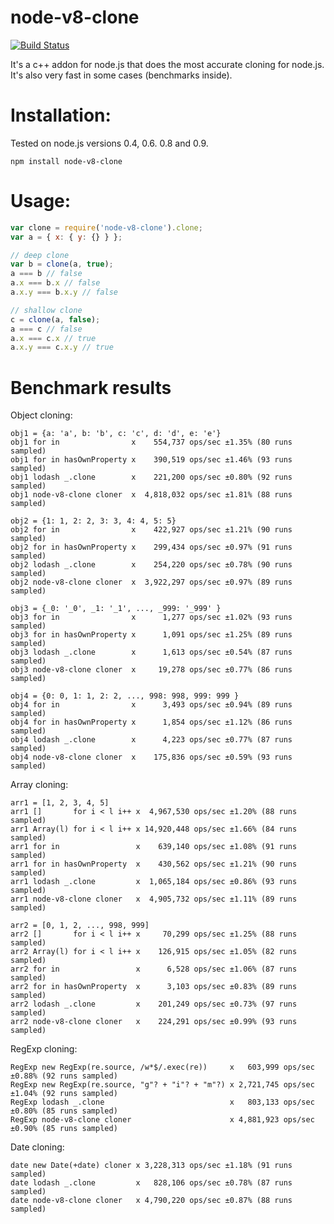 node-v8-clone
=============
[![Build Status](https://secure.travis-ci.org/AlexeyKupershtokh/node-v8-clone.png?branch=master)](https://travis-ci.org/AlexeyKupershtokh/node-v8-clone)

It's a c++ addon for node.js that does the most accurate cloning for node.js.
It's also very fast in some cases (benchmarks inside).

Installation:
=============
Tested on node.js versions 0.4, 0.6. 0.8 and 0.9.
```
npm install node-v8-clone
```

Usage:
======
```javascript
var clone = require('node-v8-clone').clone;
var a = { x: { y: {} } };

// deep clone
var b = clone(a, true);
a === b // false
a.x === b.x // false
a.x.y === b.x.y // false

// shallow clone
c = clone(a, false);
a === c // false
a.x === c.x // true
a.x.y === c.x.y // true
```

Benchmark results
=================
Object cloning:
```
obj1 = {a: 'a', b: 'b', c: 'c', d: 'd', e: 'e'}
obj1 for in                x    554,737 ops/sec ±1.35% (80 runs sampled)
obj1 for in hasOwnProperty x    390,519 ops/sec ±1.46% (93 runs sampled)
obj1 lodash _.clone        x    221,200 ops/sec ±0.80% (92 runs sampled)
obj1 node-v8-clone cloner  x  4,818,032 ops/sec ±1.81% (88 runs sampled)

obj2 = {1: 1, 2: 2, 3: 3, 4: 4, 5: 5}
obj2 for in                x    422,927 ops/sec ±1.21% (90 runs sampled)
obj2 for in hasOwnProperty x    299,434 ops/sec ±0.97% (91 runs sampled)
obj2 lodash _.clone        x    254,220 ops/sec ±0.78% (90 runs sampled)
obj2 node-v8-clone cloner  x  3,922,297 ops/sec ±0.97% (89 runs sampled)

obj3 = {_0: '_0', _1: '_1', ..., _999: '_999' }
obj3 for in                x      1,277 ops/sec ±1.02% (93 runs sampled)
obj3 for in hasOwnProperty x      1,091 ops/sec ±1.25% (89 runs sampled)
obj3 lodash _.clone        x      1,613 ops/sec ±0.54% (87 runs sampled)
obj3 node-v8-clone cloner  x     19,278 ops/sec ±0.77% (86 runs sampled)

obj4 = {0: 0, 1: 1, 2: 2, ..., 998: 998, 999: 999 }
obj4 for in                x      3,493 ops/sec ±0.94% (89 runs sampled)
obj4 for in hasOwnProperty x      1,854 ops/sec ±1.12% (86 runs sampled)
obj4 lodash _.clone        x      4,223 ops/sec ±0.77% (87 runs sampled)
obj4 node-v8-clone cloner  x    175,836 ops/sec ±0.59% (93 runs sampled)
```
Array cloning:
```
arr1 = [1, 2, 3, 4, 5]
arr1 []       for i < l i++ x  4,967,530 ops/sec ±1.20% (88 runs sampled)
arr1 Array(l) for i < l i++ x 14,920,448 ops/sec ±1.66% (84 runs sampled)
arr1 for in                 x    639,140 ops/sec ±1.08% (91 runs sampled)
arr1 for in hasOwnProperty  x    430,562 ops/sec ±1.21% (90 runs sampled)
arr1 lodash _.clone         x  1,065,184 ops/sec ±0.86% (93 runs sampled)
arr1 node-v8-clone cloner   x  4,905,732 ops/sec ±1.11% (89 runs sampled)

arr2 = [0, 1, 2, ..., 998, 999]
arr2 []       for i < l i++ x     70,299 ops/sec ±1.25% (88 runs sampled)
arr2 Array(l) for i < l i++ x    126,915 ops/sec ±1.05% (82 runs sampled)
arr2 for in                 x      6,528 ops/sec ±1.06% (87 runs sampled)
arr2 for in hasOwnProperty  x      3,103 ops/sec ±0.83% (89 runs sampled)
arr2 lodash _.clone         x    201,249 ops/sec ±0.73% (97 runs sampled)
arr2 node-v8-clone cloner   x    224,291 ops/sec ±0.99% (93 runs sampled)

```
RegExp cloning:
```
RegExp new RegExp(re.source, /w*$/.exec(re))     x   603,999 ops/sec ±0.88% (92 runs sampled)
RegExp new RegExp(re.source, "g"? + "i"? + "m"?) x 2,721,745 ops/sec ±1.04% (92 runs sampled)
RegExp lodash _.clone                            x   803,133 ops/sec ±0.80% (85 runs sampled)
RegExp node-v8-clone cloner                      x 4,881,923 ops/sec ±0.90% (85 runs sampled)
```
Date cloning:
```
date new Date(+date) cloner x 3,228,313 ops/sec ±1.18% (91 runs sampled)
date lodash _.clone         x   828,106 ops/sec ±0.78% (87 runs sampled)
date node-v8-clone cloner   x 4,790,220 ops/sec ±0.87% (88 runs sampled)
```